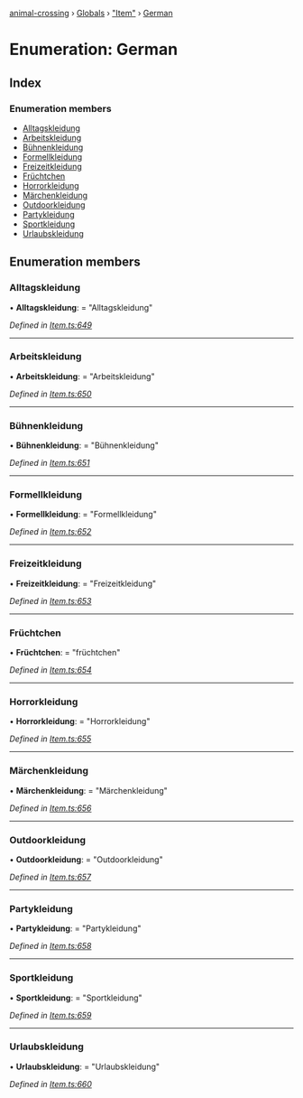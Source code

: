 [animal-crossing](../README.md) › [Globals](../globals.md) › ["Item"](../modules/_item_.md) › [German](_item_.german.md)

# Enumeration: German

## Index

### Enumeration members

* [Alltagskleidung](_item_.german.md#alltagskleidung)
* [Arbeitskleidung](_item_.german.md#arbeitskleidung)
* [Bühnenkleidung](_item_.german.md#bühnenkleidung)
* [Formellkleidung](_item_.german.md#formellkleidung)
* [Freizeitkleidung](_item_.german.md#freizeitkleidung)
* [Früchtchen](_item_.german.md#früchtchen)
* [Horrorkleidung](_item_.german.md#horrorkleidung)
* [Märchenkleidung](_item_.german.md#märchenkleidung)
* [Outdoorkleidung](_item_.german.md#outdoorkleidung)
* [Partykleidung](_item_.german.md#partykleidung)
* [Sportkleidung](_item_.german.md#sportkleidung)
* [Urlaubskleidung](_item_.german.md#urlaubskleidung)

## Enumeration members

###  Alltagskleidung

• **Alltagskleidung**: = "Alltagskleidung"

*Defined in [Item.ts:649](https://github.com/Norviah/animal-crossing/blob/738a792/module/types/Item.ts#L649)*

___

###  Arbeitskleidung

• **Arbeitskleidung**: = "Arbeitskleidung"

*Defined in [Item.ts:650](https://github.com/Norviah/animal-crossing/blob/738a792/module/types/Item.ts#L650)*

___

###  Bühnenkleidung

• **Bühnenkleidung**: = "Bühnenkleidung"

*Defined in [Item.ts:651](https://github.com/Norviah/animal-crossing/blob/738a792/module/types/Item.ts#L651)*

___

###  Formellkleidung

• **Formellkleidung**: = "Formellkleidung"

*Defined in [Item.ts:652](https://github.com/Norviah/animal-crossing/blob/738a792/module/types/Item.ts#L652)*

___

###  Freizeitkleidung

• **Freizeitkleidung**: = "Freizeitkleidung"

*Defined in [Item.ts:653](https://github.com/Norviah/animal-crossing/blob/738a792/module/types/Item.ts#L653)*

___

###  Früchtchen

• **Früchtchen**: = "früchtchen"

*Defined in [Item.ts:654](https://github.com/Norviah/animal-crossing/blob/738a792/module/types/Item.ts#L654)*

___

###  Horrorkleidung

• **Horrorkleidung**: = "Horrorkleidung"

*Defined in [Item.ts:655](https://github.com/Norviah/animal-crossing/blob/738a792/module/types/Item.ts#L655)*

___

###  Märchenkleidung

• **Märchenkleidung**: = "Märchenkleidung"

*Defined in [Item.ts:656](https://github.com/Norviah/animal-crossing/blob/738a792/module/types/Item.ts#L656)*

___

###  Outdoorkleidung

• **Outdoorkleidung**: = "Outdoorkleidung"

*Defined in [Item.ts:657](https://github.com/Norviah/animal-crossing/blob/738a792/module/types/Item.ts#L657)*

___

###  Partykleidung

• **Partykleidung**: = "Partykleidung"

*Defined in [Item.ts:658](https://github.com/Norviah/animal-crossing/blob/738a792/module/types/Item.ts#L658)*

___

###  Sportkleidung

• **Sportkleidung**: = "Sportkleidung"

*Defined in [Item.ts:659](https://github.com/Norviah/animal-crossing/blob/738a792/module/types/Item.ts#L659)*

___

###  Urlaubskleidung

• **Urlaubskleidung**: = "Urlaubskleidung"

*Defined in [Item.ts:660](https://github.com/Norviah/animal-crossing/blob/738a792/module/types/Item.ts#L660)*
